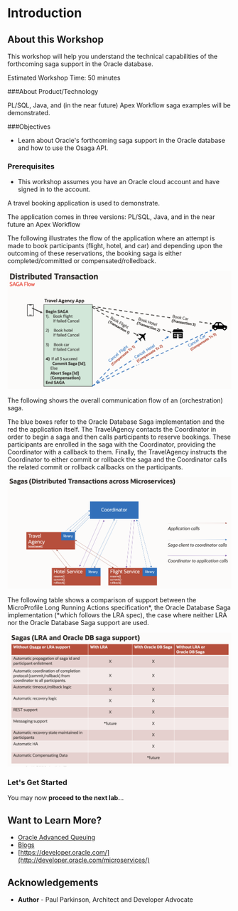 # Introduction

## About this Workshop

This workshop will help you understand the technical capabilities of the forthcoming saga support in the Oracle database.

Estimated Workshop Time: 50 minutes

###About Product/Technology

PL/SQL, Java, and (in the near future) Apex Workflow saga examples will be demonstrated.

###Objectives

- Learn about Oracle's forthcoming saga support in the Oracle database and how to use the Osaga API.

### Prerequisites

- This workshop assumes you have an Oracle cloud account and have signed in to the account.



A travel booking application is used to demonstrate.

The application comes in three versions: PL/SQL, Java, and in the near future an Apex Workflow

The following illustrates the flow of the application where an attempt is made to book participants (flight, hotel, and car) and depending upon the outcoming of these reservations, the booking saga is either completed/committed or compensated/rolledback.

![](./images/travelagencyapp.png " ")


The following shows the overall communication flow of an (orchestration) saga.  

The blue boxes refer to the Oracle Database Saga implementation and the red the application itself.
The TravelAgency contacts the Coordinator in order to begin a saga and then calls participants to reserve bookings. These participants are enrolled in the saga with the Coordinator, providing the Coordinator with a callback to them. Finally, the TravelAgency instructs the Coordinator to either commit or rollback the saga and the Coordinator calls the related commit or rollback callbacks on the participants. 

![](./images/sagaflow.png " ")

The following table shows a comparison of support between the MicroProfile Long Running Actions specification*, the Oracle Database Saga implementation (*which follows the LRA spec), the case where neither LRA nor the Oracle Database Saga support are used.

![](./images/osagacomparison.png " ")

### Let's Get Started

You may now **proceed to the next lab.**..

## Want to Learn More?

* [Oracle Advanced Queuing](https://docs.oracle.com/en/database/oracle/oracle-database/19/adque/aq-introduction.html)
* [Blogs](https://dzone.com/users/4571557/paulparkinson.html)
* [https://developer.oracle.com/](http://developer.oracle.com/microservices/)

## Acknowledgements
* **Author** - Paul Parkinson, Architect and Developer Advocate
